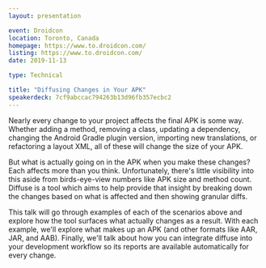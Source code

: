 ```yaml
---
layout: presentation

event: Droidcon
location: Toronto, Canada
homepage: https://www.to.droidcon.com/
listing: https://www.to.droidcon.com/
date: 2019-11-13

type: Technical

title: "Diffusing Changes in Your APK"
speakerdeck: 7cf9abccac794263b13d96fb357ecbc2
---
```


Nearly every change to your project affects the final APK is some way. Whether adding a method, removing a class, updating a dependency, changing the Android Gradle plugin version, importing new translations, or refactoring a layout XML, all of these will change the size of your APK.

But what is actually going on in the APK when you make these changes? Each affects more than you think. Unfortunately, there's little visibility into this aside from birds-eye-view numbers like APK size and method count. Diffuse is a tool which aims to help provide that insight by breaking down the changes based on what is affected and then showing granular diffs.

This talk will go through examples of each of the scenarios above and explore how the tool surfaces what actually changes as a result. With each example, we'll explore what makes up an APK (and other formats like AAR, JAR, and AAB). Finally, we'll talk about how you can integrate diffuse into your development workflow so its reports are available automatically for every change.
